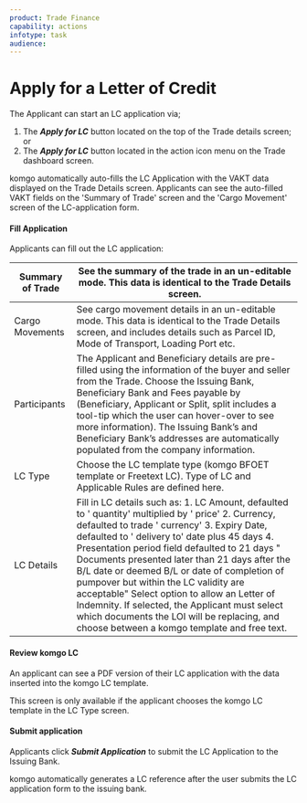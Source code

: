 ```yaml
---
product: Trade Finance
capability: actions
infotype: task
audience:
---
```


# Apply for a Letter of Credit

The Applicant can start an LC application via;

1. The _**Apply for LC**_ button located on the top of the Trade details screen; or
2. The _**Apply for LC**_ button located in the action icon menu on the Trade dashboard screen.

komgo automatically auto-fills the LC Application with the VAKT data displayed on the Trade Details screen. Applicants can see the auto-filled VAKT fields on the &#39;Summary of Trade&#39; screen and the &#39;Cargo Movement&#39; screen of the LC-application form.

#### Fill Application

Applicants can fill out the LC application:

| Summary of Trade | See the summary of the trade in an un-editable mode. This data is identical to the Trade Details screen.                                                                                                                                                                                                                                                                                                                                                                                                                                                                                                                                        |
|---|---|
| Cargo Movements  | See cargo movement details in an un-editable mode. This data is identical to the Trade Details screen, and includes details such as Parcel ID, Mode of Transport, Loading Port etc.                                                                                                                                                                                                                                                                                                                                                                                                                                                             |
| Participants     | The Applicant and Beneficiary details are pre-filled using the information of the buyer and seller from the Trade. Choose the Issuing Bank, Beneficiary Bank and Fees payable by (Beneficiary, Applicant or Split, split includes a tool-tip which the user can hover-over to see more information). The Issuing Bank’s and Beneficiary Bank’s addresses are automatically populated from the company information.                                                                                                                                                                                                                              |
| LC Type          | Choose the LC template type (komgo BFOET template or Freetext LC). Type of LC and Applicable Rules are defined here.                                                                                                                                                                                                                                                                                                                                                                                                                                                                                                                            |
| LC Details       | Fill in LC details such as: 1. LC Amount, defaulted to &#39; quantity&#39;  multiplied by &#39; price&#39;  2. Currency, defaulted to trade &#39; currency&#39;  3. Expiry Date, defaulted to &#39; delivery to&#39;  date plus 45 days 4. Presentation period field defaulted to 21 days &quot; Documents presented later than 21 days after the B/L date or deemed B/L or date of completion of pumpover but within the LC validity are acceptable&quot;  Select option to allow an Letter of Indemnity. If selected, the Applicant must select which documents the LOI will be replacing, and choose between a komgo template and free text. |

#### Review komgo LC

An applicant can see a PDF version of their LC application with the data inserted into the komgo LC template.

This screen is only available if the applicant chooses the komgo LC template in the LC Type screen.

#### Submit application

Applicants click _**Submit Application**_ to submit the LC Application to the Issuing Bank.

komgo automatically generates a LC reference after the user submits the LC application form to the issuing bank.